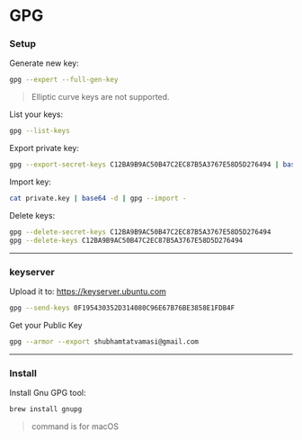 # GPG

### Setup

Generate new key:
```bash
gpg --expert --full-gen-key
```
> Elliptic curve keys are not supported.

List your keys:
```bash
gpg --list-keys
```

Export private key:
```bash
gpg --export-secret-keys C12BA9B9AC50B47C2EC87B5A3767E58D5D276494 | base64 > private.key
```

Import key:
```bash
cat private.key | base64 -d | gpg --import -
```

Delete keys:
```bash
gpg --delete-secret-keys C12BA9B9AC50B47C2EC87B5A3767E58D5D276494
gpg --delete-keys C12BA9B9AC50B47C2EC87B5A3767E58D5D276494
```

---

### keyserver

Upload it to: https://keyserver.ubuntu.com
```bash
gpg --send-keys 0F195430352D314080C96E67B76BE3858E1FDB4F
```

Get your Public Key
```bash
gpg --armor --export shubhamtatvamasi@gmail.com
```
---

### Install

Install Gnu GPG tool:
```bash
brew install gnupg
```
> command is for macOS
